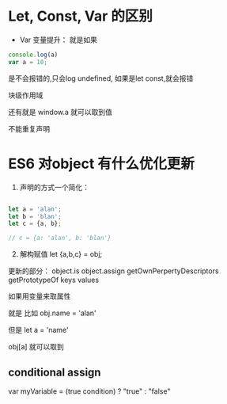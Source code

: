 
# Let, Const, Var 的区别

- Var
变量提升： 就是如果

```js
console.log(a)
var a = 10;
```
是不会报错的,只会log undefined, 如果是let const,就会报错

块级作用域

还有就是 window.a 就可以取到值

不能重复声明


# ES6 对object 有什么优化更新

1. 声明的方式一个简化：
```js

let a = 'alan';
let b = 'blan';
let c = {a, b};

// c = {a: 'alan', b: 'blan'}

```
2. 解构赋值
let {a,b,c} = obj;


更新的部分：
object.is 
object.assign
getOwnPerpertyDescriptors
getPrototypeOf
keys
values


如果用变量来取属性

就是 比如 obj.name = 'alan'

但是 let a = 'name'

obj[a] 就可以取到

## conditional assign
var myVariable = (true condition) ? "true" : "false"




